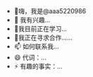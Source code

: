 - 👋嗨，我是@aaa5220986
- 👀 我有兴趣...
- 🌱我目前正在学习...
- 💞️我正在寻求合作......
- 📫 如何联系我...
- 😄 代词：...
- ⚡ 有趣的事实：...

<!---
aaa5220986/aaa5220986 是一个 ✨ 特殊 ✨ 存储库，因为它的“README.md”（此文件）出现在您的 GitHub 个人资料上。
您可以点击预览链接来查看您的更改。
--->
